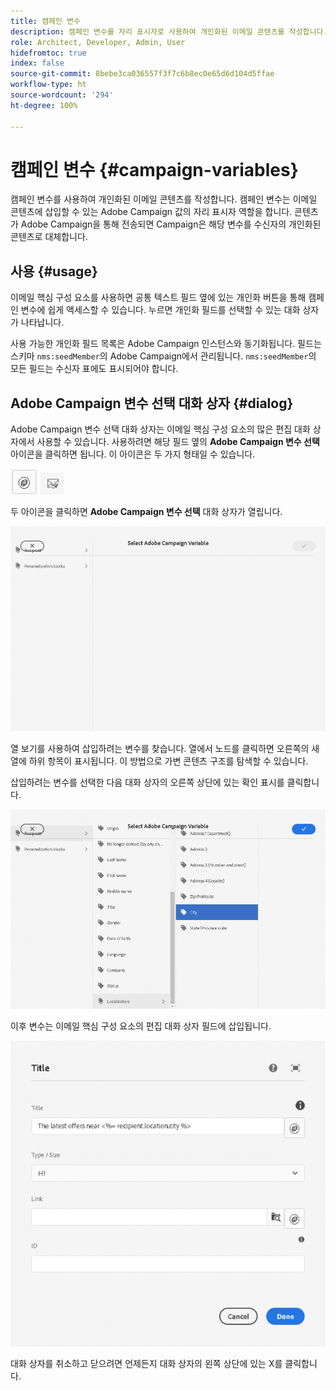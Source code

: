 ```yaml
---
title: 캠페인 변수
description: 캠페인 변수를 자리 표시자로 사용하여 개인화된 이메일 콘텐츠를 작성합니다.
role: Architect, Developer, Admin, User
hidefromtoc: true
index: false
source-git-commit: 8bebe3ca036557f3f7c6b8ec0e65d6d104d5ffae
workflow-type: ht
source-wordcount: '294'
ht-degree: 100%

---
```



# 캠페인 변수 {#campaign-variables}

캠페인 변수를 사용하여 개인화된 이메일 콘텐츠를 작성합니다. 캠페인 변수는 이메일 콘텐츠에 삽입할 수 있는 Adobe Campaign 값의 자리 표시자 역할을 합니다. 콘텐츠가 Adobe Campaign을 통해 전송되면 Campaign은 해당 변수를 수신자의 개인화된 콘텐츠로 대체합니다.

## 사용 {#usage}

이메일 핵심 구성 요소를 사용하면 공통 텍스트 필드 옆에 있는 개인화 버튼을 통해 캠페인 변수에 쉽게 액세스할 수 있습니다. 누르면 개인화 필드를 선택할 수 있는 대화 상자가 나타납니다.

사용 가능한 개인화 필드 목록은 Adobe Campaign 인스턴스와 동기화됩니다. 필드는 스키마 `nms:seedMember`의 Adobe Campaign에서 관리됩니다. `nms:seedMember`의 모든 필드는 수신자 표에도 표시되어야 합니다.

## Adobe Campaign 변수 선택 대화 상자 {#dialog}

Adobe Campaign 변수 선택 대화 상자는 이메일 핵심 구성 요소의 많은 편집 대화 상자에서 사용할 수 있습니다. 사용하려면 해당 필드 옆의 **Adobe Campaign 변수 선택** 아이콘을 클릭하면 됩니다. 이 아이콘은 두 가지 형태일 수 있습니다.

![Adobe Campaign 버튼](/help/email/assets/campaign-button.png)
![Adobe Campaign 변수 선택 아이콘](/help/email/assets/select-adobe-campaign-variable-icon.png)

두 아이콘을 클릭하면 **Adobe Campaign 변수 선택** 대화 상자가 열립니다.

![Adobe Campaign 변수 선택 대화 상자](assets/select-campaign-variable-dialog.png)

열 보기를 사용하여 삽입하려는 변수를 찾습니다. 열에서 노드를 클릭하면 오른쪽의 새 열에 하위 항목이 표시됩니다. 이 방법으로 가변 콘텐츠 구조를 탐색할 수 있습니다.

삽입하려는 변수를 선택한 다음 대화 상자의 오른쪽 상단에 있는 확인 표시를 클릭합니다.

![Adobe Campaign 변수 선택됨](assets/select-campaign-variable-dialog-selected.png)

이후 변수는 이메일 핵심 구성 요소의 편집 대화 상자 필드에 삽입됩니다.

![편집 대화 상자에 삽입된 캠페인 변수](assets/campaign-variable.png)

대화 상자를 취소하고 닫으려면 언제든지 대화 상자의 왼쪽 상단에 있는 X를 클릭합니다.
